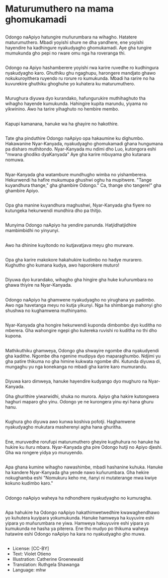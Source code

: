 # Maturumuthero na mama ghomukamadi

##
Odongo naApiyo hatungire muñurumbara na wihagho. Hatatere maturumuthero. Mbadi yoyishi shure ne dha yandhere, ene yoyishi hayendire ha kadhingure nyakudyagho ghomukamadi. Aye gha tungire mumukunda gho pepi no rware omu nga ha roveranga thi.

##
Odongo na Apiyo hashamberere yoyishi rwa karire ruvedhe ro kudhingura nyakudyagho karo. Ghuthiku ghu ngaghupu, harongere mandjato ghawo nokukuroyithera ruyendo ru rorure ro kumukunda. Mbadi ha rarire no ha kuvurekire ghuthiku ghoghuhe yo kuhatera ku maturumuthero.

##
Murughura diyuwa dyo kurandako, hafungurukire muthihaghuto tha wihagho hayende kumukunda. Hahingire kupita marundu, yiyama no yikwinino. Awo ha tarire yihaghuto no hembire membo.

##
Kapupi kamanana, hanuke wa ha ghayire no hakothire.

##
Tate gha pinduthire Odongo naApiyo opa hakaumine ku dighumbo. Hakawanine Nyar-Kanyada, nyakudyagho ghomukamadi ghana hungumana pa disharo muthitondo. Nyar-Kanyada mu ndimi dho Luo, kutongora eshi "mwana ghodiko dyaKanyada" Aye gha karire mbuyama gho kutanara nomuwa.

##
Nyar-Kanyada gha watambure mundhugho wimba no yishamberera. Hekurwendi ha hafire mukumupa ghushwi oghu ha mupitwere. "Tange kuyandhura thange," gha ghambire Odongo." Ca, thange sho tangere!" gha ghambire Apiyo.

##
Opa gha manine kuyandhura maghushwi, Nyar-Kanyada gha fiyere no kutungeka hekurwendi mundhira dho pa thitjo.

##
Munyima Odongo naApiyo ha yendire panunda. Hatjidhatjidhire mambimbidhi no yinyunyi.

##
Awo ha dhinine kuyitondo no kutjavatjava meyu gho murware.

##
Opa gha karire makokore hakahukire kudimbo no hadye murarero. Kughutho gho kumana kudya, awo haporokere muturo!

##
Diyuwa dyo kurandako, wihagho gha hingire gha huke kuñurumbara no ghawa thiyire na Nyar-Kanyada.

##
Odongo naApiyo ha ghamwene nyakudyagho no yirughana yo padimbo. Awo nga havetanga meyu no kutja yikunyi. Nga ha shimbanga mahonyi gho shushwa no kughamwena muthinyamo.

##
Nyar-Kanyada gha hongire hekurwendi kuponda dimbombo dyo kuditha no mberera. Gha wahongire ngepi gho kutereka ruvishi ro kuditha no thi dho kupona.

##
Mathikuthiku ghamweya, Odongo gha shwayire ngombe dha nyakudyendi gha kadithe. Ngombe dha ngenine mudipya dyo maparaghumbo. Ndjimi yu gha patire thikuma no gha himine kukwata ngombe dhi. Kutunda diyuwa di, mungaghu yu nga konekanga no mbadi gha karire karo mumurandu.

##
Diyuwa karo dimweya, hanuke hayendire kudyango dyo mughuro na Nyar-Kanyada.

Gha ghurithire yiwarwidhi, shuka no murora. Apiyo gha hakire kutongwera haghuri maparo gho yinu. Odongo ye ne kurongera yinu eyi hana ghuru hanu.

##
Kughura gho diyuwa awo kunwa koshiva pofotji. Haghamwene nyakudyagho mukutara masherenyi agha hana ghuritha.

##
Ene, muruvedhe rorufupi maturumuthero gheyire kughuhura no hanuke ha hukire ku ñuru mbara. Nyar-Kanyada gha pire Odongo hutji no Apiyo djeshi. Gha wa rongere yidya yo muruyendo.

##
Apa ghana kumine wihagho nawashimbe, mbadi hashanine kuhuka. Hanuke ha kandere Nyar-Kanyada gha yende nawo kuñurumbara. Gha hekire nokughamba eshi "Nomukuru keho me, ñanyi ni mutaterange mwa kwiye kokuno kudimbo karo."

##
Odongo naApiyo waheya ha ndhondhere nyakudyagho no kumuragha.

##
Apa hahukire ha Odongo naApiyo hakathimwetwedhire kwawaghendhawo yo kuhutera kuyipara yokumukunda. Hanuke hamweya ha kuyuvire eshi yipara yo muñurumbara ne yiwa. Hamweya hakuyuvire eshi yipara yo kumukunda ne hasha ya piterera. Ene tho mudyo po thikuma waheya hatawire eshi Odongo naApiyo ha kara no nyakudyagho gho muwa.

##
* License: [CC-BY]
* Text: Violet Otieno
* Illustration: Catherine Groenewald
* Translation: Ruthgela Shawanga
* Language: mhw
